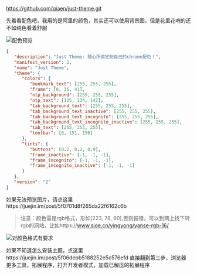https://github.com/qiaen/just-theme.git

先看看配色吧，我用的是阿里的颜色，其实还可以使用背景图，但是花里花哨的还不如纯色看着舒服

![配色预览](https://user-gold-cdn.xitu.io/2020/7/9/1733368597d34870?w=2560&h=1600&f=png&s=394676)
```json
{
   "description": "Just Theme: 随心所欲定制自己的chrome配色！",
   "manifest_version": 2,
   "name": "Just Theme",
   "theme": {
      "colors": {
         "bookmark_text": [255, 255, 255],
         "frame": [0, 35, 41],
         "ntp_background": [255, 255, 255],
         "ntp_text": [125, 134, 142],
         "tab_background_text": [255, 255, 255],
         "tab_background_text_inactive": [255, 255, 255],
         "tab_background_text_incognito": [255, 255, 255],
         "tab_background_text_incognito_inactive": [255, 255, 255],
         "tab_text": [255, 255, 255],
         "toolbar": [8, 151, 156]
      },
      "tints": {
         "buttons": [0.2, 0.2, 0.9],
         "frame_inactive": [-1, -1, -1],
         "frame_incognito": [-1, -1, -1],
         "frame_incognito_inactive": [-1, -1, -1]
      }
   },
   "version": "2"
}
```
如果无法预览图片，请点这里https://juejin.im/post/5f0701d8f265da22f6162c6b

> 注意：颜色需是rgb格式，形如[223, 78, 90],否则报错，可以到网上找下转rgb的网站，比如https://www.sioe.cn/yingyong/yanse-rgb-16/

![对颜色格式有要求](https://user-gold-cdn.xitu.io/2020/7/9/173336a44407772f?w=1390&h=634&f=png&s=129524)

如果不知道怎么安装主题，点这里https://juejin.im/post/5f06debb5188252e5c576efd 直接翻到第三步，浏览器更多工具，拓展程序，打开开发者模式，加载已解压的拓展程序
